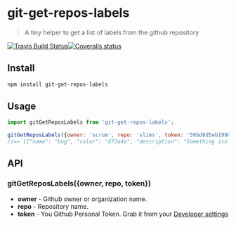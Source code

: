 # git-get-repos-labels
> A tiny helper to get a list of labels from the github repository

[![Travis Build Status](https://img.shields.io/travis/Scrum/git-get-repos-labels/master.svg?style=flat-square&label=unix)](https://travis-ci.org/Scrum/git-get-repos-labels)[![Coveralls status](https://img.shields.io/coveralls/Scrum/git-get-repos-labels.svg?style=flat-square)](https://coveralls.io/r/Scrum/git-get-repos-labels)

## Install
```bash
npm install git-get-repos-labels
```

## Usage
```js
import gitGetReposLabels from 'git-get-repos-labels';

gitGetReposLabels({owner: 'scrum', repo: 'slims', token: '59bd8d5eb1980b7f926f2d106f4f2f0312fdf97f'});
//=> [{"name": "bug", "color": "d73a4a", "description": "Something isn't working"}, ...]
```

## API
### gitGetReposLabels({owner, repo, token})
 - **owner** - Github owner or organization name.
 - **repo** - Repository name.
 - **token** - You  Github Personal Token. Grab it from your [Developer settings](https://github.com/settings/developers)